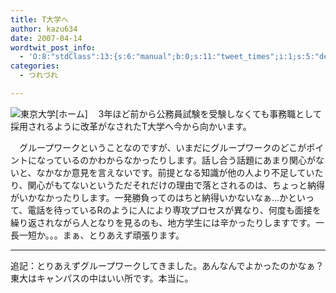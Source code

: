 ```yaml
---
title: T大学へ
author: kazu634
date: 2007-04-14
wordtwit_post_info:
  - 'O:8:"stdClass":13:{s:6:"manual";b:0;s:11:"tweet_times";i:1;s:5:"delay";i:0;s:7:"enabled";i:1;s:10:"separation";s:2:"60";s:7:"version";s:3:"3.7";s:14:"tweet_template";b:0;s:6:"status";i:2;s:6:"result";a:0:{}s:13:"tweet_counter";i:2;s:13:"tweet_log_ids";a:1:{i:0;i:2887;}s:9:"hash_tags";a:0:{}s:8:"accounts";a:1:{i:0;s:7:"kazu634";}}'
categories:
  - つれづれ

---
```

<div class="section">
<p>
<a href="http://www.u-tokyo.ac.jp/index_j.html" onclick="__gaTracker('send', 'event', 'outbound-article', 'http://www.u-tokyo.ac.jp/index_j.html', '');" target="_blank"><img align="left" alt="東京大学[ホーム]" src="http://img.simpleapi.net/small/http://www.u-tokyo.ac.jp/index_j.html" border="0" /></a>
</p>
  
<p>
    　3年ほど前から公務員試験を受験しなくても事務職として採用されるように改革がなされたT大学へ今から向かいます。
</p>
  
<p>
    　グループワークということなのですが、いまだにグループワークのどこがポイントになっているのかわからなかったりします。話し合う話題にあまり関心がないと、なかなか意見を言えないです。前提となる知識が他の人より不足していたり、関心がもてないというただそれだけの理由で落とされるのは、ちょっと納得がいかなかったりします。一発勝負ってのはちと納得いかないなぁ…かといって、電話を待っているRのように人により専攻プロセスが異なり、何度も面接を繰り返されながら人となりを見るのも、地方学生には辛かったりしますです。一長一短か。。。まぁ、とりあえず頑張ります。
</p>
  
<hr />
  
<p>
    追記：とりあえずグループワークしてきました。あんなんでよかったのかなぁ？東大はキャンパスの中はいい所です。本当に。
</p>
</div>
